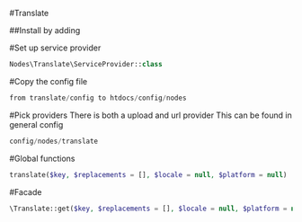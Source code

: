 #Translate

##Install by adding

#Set up service provider
```php
Nodes\Translate\ServiceProvider::class
```

#Copy the config file

```php
from translate/config to htdocs/config/nodes
```

#Pick providers
There is both a upload and url provider
This can be found in general config

```php
config/nodes/translate
```


#Global functions

```php
translate($key, $replacements = [], $locale = null, $platform = null)
```

#Facade

```php
\Translate::get($key, $replacements = [], $locale = null, $platform = null)
```

